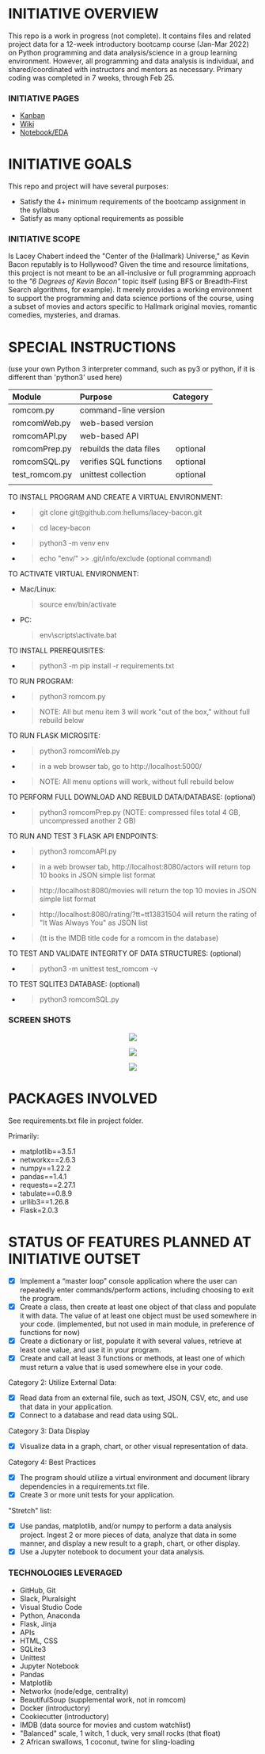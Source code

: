 # INITIATIVE OVERVIEW
This repo is a work in progress (not complete). It contains files and related project data for a 12-week introductory bootcamp course (Jan-Mar 2022) on Python programming and data analysis/science in a group learning environment. However, all programming and data analysis is individual, and shared/coordinated with instructors and mentors as necessary. Primary coding was completed in 7 weeks, through Feb 25.

### INITIATIVE PAGES
- [Kanban](https://github.com/hellums/hallmarkish/projects/1)
- [Wiki](https://github.com/hellums/hallmarkish/wiki/1.-Data-Analytics-Course-Project)
- [Notebook/EDA](https://github.com/hellums/lacey-bacon/blob/root/romcom.pdf)

# INITIATIVE GOALS
This repo and project will have several purposes:
- Satisfy the 4+ minimum requirements of the bootcamp assignment in the syllabus
- Satisfy as many optional requirements as possible

### INITIATIVE SCOPE
Is Lacey Chabert indeed the "Center of the (Hallmark) Universe," as Kevin Bacon reputably is to Hollywood? Given the time and resource limitations, this project is not meant to be an all-inclusive or full programming approach to the _"6 Degrees of Kevin Bacon"_ topic itself (using BFS or Breadth-First Search algorithms, for example). It merely provides a working environment to support the programming and data science portions of the course, using a subset of movies and actors specific to Hallmark original movies, romantic comedies, mysteries, and dramas.

# SPECIAL INSTRUCTIONS 
(use your own Python 3 interpreter command, such as py3 or python, if it is different than 'python3' used here) 

  |  Module  |  Purpose  |  Category  |
  |  :---  |  :---  |  :---:  |
  |  romcom.py   |  command-line version  |   |
  |  romcomWeb.py  |  web-based version   |   |
  |  romcomAPI.py  |  web-based API  |  |
  |  romcomPrep.py  |  rebuilds the data files  |  optional  |
  |  romcomSQL.py  |  verifies SQL functions  |  optional  |
  |  test_romcom.py  |  unittest collection  |  optional  |
  |  |  |

TO INSTALL PROGRAM AND CREATE A VIRTUAL ENVIRONMENT:
- >git clone <span>git@</span>github.com:hellums/lacey-bacon.git
- >cd lacey-bacon
- >python3 -m venv env
- >echo "env/" >> .git/info/exclude (optional command)

TO ACTIVATE VIRTUAL ENVIRONMENT:
- Mac/Linux: 
  >source env/bin/activate
- PC:
  >env\scripts\activate.bat

TO INSTALL PREREQUISITES:
  - >python3 -m pip install -r requirements.txt

TO RUN PROGRAM:
  - >python3 romcom.py

  - >NOTE: All but menu item 3 will work "out of the box," without full rebuild below

TO RUN FLASK MICROSITE:
  - >python3 romcomWeb.py
  - >in a web browser tab, go to http://localhost:5000/ 
  - >NOTE: All menu options will work, without full rebuild below

TO PERFORM FULL DOWNLOAD AND REBUILD DATA/DATABASE: (optional)
  - >python3 romcomPrep.py (NOTE: compressed files total 4 GB, uncompressed another 2 GB)

TO RUN AND TEST 3 FLASK API ENDPOINTS:
  - >python3 romcomAPI.py

  - >in a web browser tab, http://localhost:8080/actors will return top 10 books in JSON simple list format

  - >http://localhost:8080/movies will return the top 10 movies in JSON simple list format

  - >http://localhost:8080/rating/?tt=tt13831504 will return the rating of "It Was Always You" as JSON list 

  - >    (tt is the IMDB title code for a romcom in the database)

TO TEST AND VALIDATE INTEGRITY OF DATA STRUCTURES: (optional)
  - >python3 -m unittest test_romcom -v

TO TEST SQLITE3 DATABASE: (optional)
  - >python3 romcomSQL.py

### SCREEN SHOTS

<p align="center">
  <img src="https://user-images.githubusercontent.com/83464025/156023028-09a53cc7-01e8-49f8-bc2a-37ae3f663e9d.png" />
</p>

<p align="center">
  <img src="https://user-images.githubusercontent.com/83464025/156022771-72977fa3-bfa9-4812-922e-d605bcd3e682.png" />
</p>

<p align="center">
  <img src="https://user-images.githubusercontent.com/83464025/156023338-7bfa39cc-7c42-45a4-96d9-faeca56a3374.png" />
</p>

# PACKAGES INVOLVED
See requirements.txt file in project folder. 

Primarily:
- matplotlib==3.5.1
- networkx==2.6.3
- numpy==1.22.2
- pandas==1.4.1
- requests==2.27.1
- tabulate==0.8.9
- urllib3==1.26.8
- Flask=2.0.3

# STATUS OF FEATURES PLANNED AT INITIATIVE OUTSET

- [x] Implement a “master loop” console application where the user can repeatedly enter commands/perform actions, including choosing to exit the program.
- [x] Create a class, then create at least one object of that class and populate it with data. The value of at least one object must be used somewhere in your code. (implemented, but not used in main module, in preference of functions for now)
- [x] Create a dictionary or list, populate it with several values, retrieve at least one value, and use it in your program.
- [x] Create and call at least 3 functions or methods, at least one of which must return a value that is used somewhere else in your code.

Category 2: Utilize External Data:
- [x] Read data from an external file, such as text, JSON, CSV, etc, and use that data in your application.
- [x] Connect to a database and read data using SQL.

Category 3: Data Display
- [x] Visualize data in a graph, chart, or other visual representation of data.

Category 4: Best Practices
- [x] The program should utilize a virtual environment and document library dependencies in a requirements.txt file.
- [x] Create 3 or more unit tests for your application.

"Stretch" list:

- [x] Use pandas, matplotlib, and/or numpy to perform a data analysis project. Ingest 2 or more pieces of data, analyze that data in some manner, and display a new result to a graph, chart, or other display.
- [x] Use a Jupyter notebook to document your data analysis.

### TECHNOLOGIES LEVERAGED
- GitHub, Git
- Slack, Pluralsight
- Visual Studio Code
- Python, Anaconda
- Flask, Jinja
- APIs
- HTML, CSS
- SQLite3
- Unittest
- Jupyter Notebook
- Pandas
- Matplotlib 
- Networkx (node/edge, centrality)
- BeautifulSoup (supplemental work, not in romcom)
- Docker (introductory)
- Cookiecutter (introductory)
- IMDB (data source for movies and custom watchlist)
- "Balanced" scale, 1 witch, 1 duck, very small rocks (that float)
- 2 African swallows, 1 coconut, twine for sling-loading
